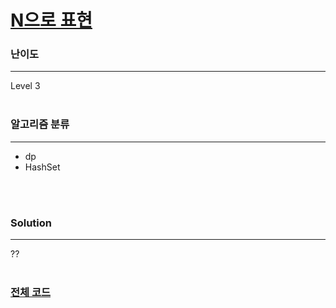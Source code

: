 # [N으로 표현](https://programmers.co.kr/learn/courses/30/lessons/42895)

### 난이도

***
Level 3
<br><br>

### 알고리즘 분류

***

* dp
* HashSet

<br><br>

### Solution

***

??
<br><br>

### [전체 코드](https://github.com/Jungmin-Seo0527/CodingTest/blob/main/src/dp/PGM_N으로_표현.java)

